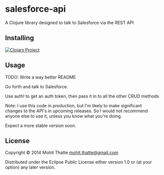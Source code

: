 # salesforce-api

A Clojure library designed to talk to Salesforce via the REST API

## Installing
[![Clojars Project](http://clojars.org/org.clojars.pastafari/salesforce-api/latest-version.svg)](http://clojars.org/org.clojars.pastafari/salesforce-api)

## Usage
TODO: Write a way better README

Go forth and talk to Salesforce.

Use auth! to get an auth token, then pass it in to all the other CRUD methods

Note: I use this code in production, but I'm likely to make significant changes to
the API's in upcoming releases. So I would not recommend anyone else to use it, unless you know
what you're doing.

Expect a more stable version soon.

## License

Copyright © 2014 Mohit Thatte <mohit.thatte@gmail.com>

Distributed under the Eclipse Public License either version 1.0 or (at
your option) any later version.
